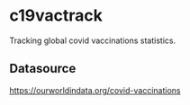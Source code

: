# c19vactrack

Tracking global covid vaccinations statistics.

## Datasource

https://ourworldindata.org/covid-vaccinations